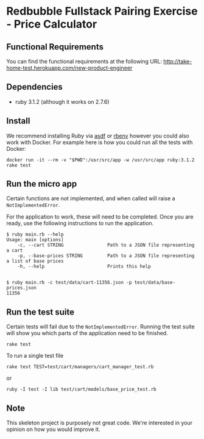 # Redbubble Fullstack Pairing Exercise - Price Calculator

## Functional Requirements

You can find the functional requirements at the following URL:
http://take-home-test.herokuapp.com/new-product-engineer

## Dependencies

- ruby 3.1.2 (although it works on 2.7.6)

## Install

We recommend installing Ruby via [asdf](https://asdf-vm.com/) or [rbenv](https://github.com/rbenv/rbenv) however you could also work with Docker.  For example here is how you could run all the tests with Docker:

```shell
docker run -it --rm -v "$PWD":/usr/src/app -w /usr/src/app ruby:3.1.2 rake test
```

## Run the micro app

Certain functions are not implemented, and when called will raise a
`NotImplementedError`.

For the application to work, these will need to be completed. Once you are
ready, use the following instructions to run the application.

```shell
$ ruby main.rb --help
Usage: main [options]
    -c, --cart STRING                Path to a JSON file representing a cart
    -p, --base-prices STRING         Path to a JSON file representing a list of base prices
    -h, --help                       Prints this help


$ ruby main.rb -c test/data/cart-11356.json -p test/data/base-prices.json 
11356

```


## Run the test suite

Certain tests will fail due to the `NotImplementedError`. Running the test suite
will show you which parts of the application need to be finished.

```shell
rake test
```

To run a single test file

```shell
rake test TEST=test/cart/managers/cart_manager_test.rb
```

or

```shell
ruby -I test -I lib test/cart/models/base_price_test.rb
```

## Note

This skeleton project is purposely not great code. We're interested in your opinion on how you would improve it. 